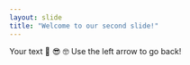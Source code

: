 ```yaml
---
layout: slide
title: "Welcome to our second slide!"
---
```

Your text :partying_face: :sunglasses: :nerd_face:
Use the left arrow to go back!
